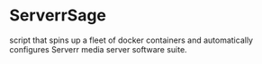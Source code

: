 # ServerrSage
script that spins up a fleet of docker containers and automatically configures Serverr media server software suite. 
